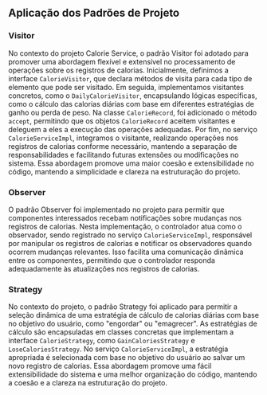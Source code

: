 ## Aplicação dos Padrões de Projeto

### Visitor

No contexto do projeto Calorie Service, o padrão Visitor foi adotado para promover uma abordagem flexível e extensível no processamento de operações sobre os registros de calorias. Inicialmente, definimos a interface `CalorieVisitor`, que declara métodos de visita para cada tipo de elemento que pode ser visitado. Em seguida, implementamos visitantes concretos, como o `DailyCalorieVisitor`, encapsulando lógicas específicas, como o cálculo das calorias diárias com base em diferentes estratégias de ganho ou perda de peso. Na classe `CalorieRecord`, foi adicionado o método `accept`, permitindo que os objetos `CalorieRecord` aceitem visitantes e deleguem a eles a execução das operações adequadas. Por fim, no serviço `CalorieServiceImpl`, integramos o visitante, realizando operações nos registros de calorias conforme necessário, mantendo a separação de responsabilidades e facilitando futuras extensões ou modificações no sistema. Essa abordagem promove uma maior coesão e extensibilidade no código, mantendo a simplicidade e clareza na estruturação do projeto.

### Observer

O padrão Observer foi implementado no projeto para permitir que componentes interessados recebam notificações sobre mudanças nos registros de calorias. Nesta implementação, o controlador atua como o observador, sendo registrado no serviço `CalorieServiceImpl`, responsável por manipular os registros de calorias e notificar os observadores quando ocorrem mudanças relevantes. Isso facilita uma comunicação dinâmica entre os componentes, permitindo que o controlador responda adequadamente às atualizações nos registros de calorias.

### Strategy

No contexto do projeto, o padrão Strategy foi aplicado para permitir a seleção dinâmica de uma estratégia de cálculo de calorias diárias com base no objetivo do usuário, como "engordar" ou "emagrecer". As estratégias de cálculo são encapsuladas em classes concretas que implementam a interface `CalorieStrategy`, como `GainCaloriesStrategy` e `LoseCaloriesStrategy`. No serviço `CalorieServiceImpl`, a estratégia apropriada é selecionada com base no objetivo do usuário ao salvar um novo registro de calorias. Essa abordagem promove uma fácil extensibilidade do sistema e uma melhor organização do código, mantendo a coesão e a clareza na estruturação do projeto.
